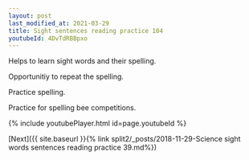 ```yaml
---
layout: post
last_modified_at: 2021-03-29
title: Sight sentences reading practice 104
youtubeId: 4DvTdRBBpxo
---
```

 
 
Helps to learn sight words and their spelling.

Opportunitiy to repeat the spelling. 

Practice spelling. 
 
Practice for spelling bee competitions. 
 
{% include youtubePlayer.html id=page.youtubeId %}
 
 

[Next]({{ site.baseurl }}{% link  split2/_posts/2018-11-29-Science sight words sentences reading practice 39.md%})
 
